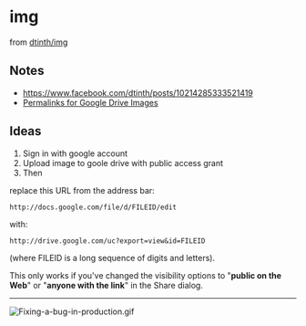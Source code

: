 # img

from [dtinth/img](https://github.com/dtinth/img)

## Notes

- https://www.facebook.com/dtinth/posts/10214285333521419
- [Permalinks for Google Drive Images](https://googlesystem.blogspot.com/2013/02/permalinks-for-google-drive-images.html)

## Ideas

1. Sign in with google account
2. Upload image to goole drive with public access grant
3. Then

replace this URL from the address bar:

    http://docs.google.com/file/d/FILEID/edit

with:

    http://drive.google.com/uc?export=view&id=FILEID

(where FILEID is a long sequence of digits and letters).

This only works if you've changed the visibility options to "__public on the Web__" or "__anyone with the link__" in the Share dialog.

---

![Fixing-a-bug-in-production.gif](https://drive.google.com/uc?export=view&id=1ehcfiHmFO_lw0V9aPx6BALd_pYOh7m7R)

